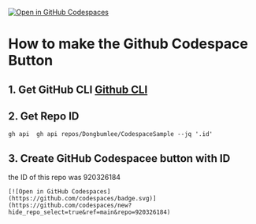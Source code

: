 [![Open in GitHub Codespaces](https://github.com/codespaces/badge.svg)](https://github.com/codespaces/new?hide_repo_select=true&ref=main&repo=920326184)

# How to make the Github Codespace Button  

## 1. Get GitHub CLI [Github CLI](https://github.com/cli/cli)  

## 2. Get Repo ID  

```gh
gh api  gh api repos/Dongbumlee/CodespaceSample --jq '.id'
```

## 3. Create GitHub Codespacee button with ID
the ID of this repo was 920326184
```
[![Open in GitHub Codespaces](https://github.com/codespaces/badge.svg)](https://github.com/codespaces/new?hide_repo_select=true&ref=main&repo=920326184)
```
